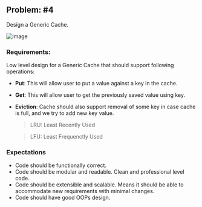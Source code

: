 ## Problem: #4

Design a Generic Cache.

![image](https://user-images.githubusercontent.com/36097146/170865275-51523d9a-a7cf-4d5d-9313-dbca56f82fe6.png)


### Requirements:

Low level design for a Generic Cache that should support following operations:
* **Put**: This will allow user to put a value against a key in the cache.
* **Get**: This will allow user to get the previously saved value using key.
* **Eviction**: Cache should also support removal of some key in case cache is full, and we try to add new key value.

    > LRU: Least Recently Used
    
    > LFU: Least Frequenctly Used

### Expectations
* Code should be functionally correct.
* Code should be modular and readable. Clean and professional level code.
* Code should be extensible and scalable. Means it should be able to accommodate new requirements with minimal changes.
* Code should have good OOPs design.




